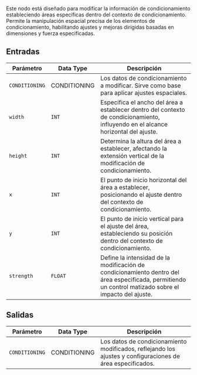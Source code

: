 Este nodo está diseñado para modificar la información de condicionamiento estableciendo áreas específicas dentro del contexto de condicionamiento. Permite la manipulación espacial precisa de los elementos de condicionamiento, habilitando ajustes y mejoras dirigidas basadas en dimensiones y fuerza especificadas.

## Entradas

| Parámetro | Data Type | Descripción |
|-----------|-------------|-------------|
| `CONDITIONING` | CONDITIONING | Los datos de condicionamiento a modificar. Sirve como base para aplicar ajustes espaciales. |
| `width`   | `INT`      | Especifica el ancho del área a establecer dentro del contexto de condicionamiento, influyendo en el alcance horizontal del ajuste. |
| `height`  | `INT`      | Determina la altura del área a establecer, afectando la extensión vertical de la modificación de condicionamiento. |
| `x`       | `INT`      | El punto de inicio horizontal del área a establecer, posicionando el ajuste dentro del contexto de condicionamiento. |
| `y`       | `INT`      | El punto de inicio vertical para el ajuste del área, estableciendo su posición dentro del contexto de condicionamiento. |
| `strength`| `FLOAT`    | Define la intensidad de la modificación de condicionamiento dentro del área especificada, permitiendo un control matizado sobre el impacto del ajuste. |

## Salidas

| Parámetro | Data Type | Descripción |
|-----------|-------------|-------------|
| `CONDITIONING` | CONDITIONING | Los datos de condicionamiento modificados, reflejando los ajustes y configuraciones de área especificados. |
